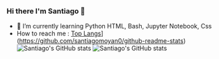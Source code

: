 ### Hi there I'm Santiago  👋

- 🌱 I’m currently learning Python  HTML, Bash, Jupyter Notebook, Css
- How to reach me : 
[Top Langs](https://github-readme-stats.vercel.app/api/top-langs/?username=santiagomoyan0&layout=compact)](https://github.com/santiagomoyan0/github-readme-stats)
![Santiago's GitHub stats](https://github-readme-stats.vercel.app/api?username=anuraghazra&show_icons=true&theme=radical)
![Santiago's GitHub stats](https://github-readme-stats.vercel.app/api?username=santiagomoyan0&show_icons=true)

<!--
**santiagomoyan0/santiagomoyan0** is a ✨ _special_ ✨ repository because its `README.md` (this file) appears on your GitHub profile.

Here are some ideas to get you started:

- 🔭 I’m currently working  on ...
- 🌱 I’m currently learning ...
- 👯 I’m looking to collaborate on ..
- 🤔 I’m looking for help with ...
- 💬 Ask me about ...
- 📫 How to reach me: ...
- 😄 Pronouns: ...
- ⚡ Fun fact: ...
-->
